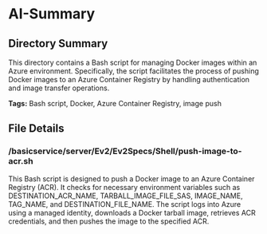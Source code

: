 # AI-Summary
## Directory Summary
This directory contains a Bash script for managing Docker images within an Azure environment. Specifically, the script facilitates the process of pushing Docker images to an Azure Container Registry by handling authentication and image transfer operations.

**Tags:** Bash script, Docker, Azure Container Registry, image push

## File Details
    
### /basicservice/server/Ev2/Ev2Specs/Shell/push-image-to-acr.sh
This Bash script is designed to push a Docker image to an Azure Container Registry (ACR). It checks for necessary environment variables such as DESTINATION_ACR_NAME, TARBALL_IMAGE_FILE_SAS, IMAGE_NAME, TAG_NAME, and DESTINATION_FILE_NAME. The script logs into Azure using a managed identity, downloads a Docker tarball image, retrieves ACR credentials, and then pushes the image to the specified ACR.

